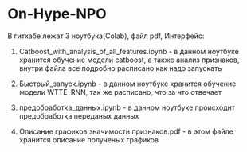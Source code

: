 # On-Hype-NPO

В гитхабе лежат 3 ноутбука(Colab), файл pdf, Интерфейс:

1) Catboost_with_analysis_of_all_features.ipynb - в данном ноутбуке хранится обучение модели catboost, а также анализ признаков, внутри файла все подробно расписано как надо запускать

2) Быстрый_запуск.ipynb - в данном ноутбуке хранится обучение модели WTTE_RNN, так же расписано, что за что отвечает

3) предобработка_данных.ipynb - в данном ноутбуке происходит предобработка переданых данных

4) Описание графиков значимости признаков.pdf - в этом файле хранится описание полученых графиков
